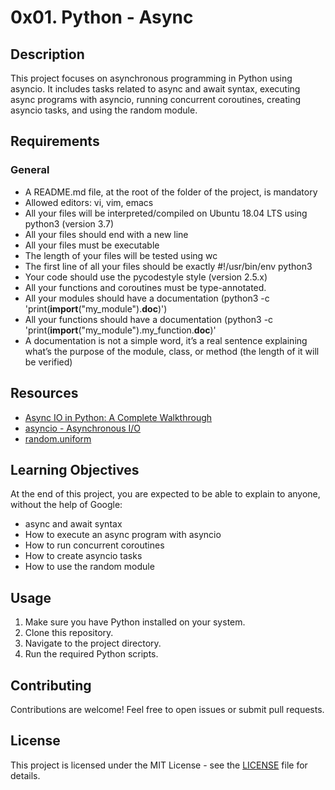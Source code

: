 # 0x01. Python - Async

## Description
This project focuses on asynchronous programming in Python using asyncio. It includes tasks related to async and await syntax, executing async programs with asyncio, running concurrent coroutines, creating asyncio tasks, and using the random module.

## Requirements
### General
- A README.md file, at the root of the folder of the project, is mandatory
- Allowed editors: vi, vim, emacs
- All your files will be interpreted/compiled on Ubuntu 18.04 LTS using python3 (version 3.7)
- All your files should end with a new line
- All your files must be executable
- The length of your files will be tested using wc
- The first line of all your files should be exactly #!/usr/bin/env python3
- Your code should use the pycodestyle style (version 2.5.x)
- All your functions and coroutines must be type-annotated.
- All your modules should have a documentation (python3 -c 'print(__import__("my_module").__doc__)')
- All your functions should have a documentation (python3 -c 'print(__import__("my_module").my_function.__doc__)'
- A documentation is not a simple word, it’s a real sentence explaining what’s the purpose of the module, class, or method (the length of it will be verified)

## Resources
- [Async IO in Python: A Complete Walkthrough](https://rltoken/zYkXScziW1D5rNdNEvObjQ)
- [asyncio - Asynchronous I/O](https://rltoken/aZUO4GiWHbPIrVBIwptFAw)
- [random.uniform](https://rltoken/72mVf1s8rx2ih_U2WjBmaA)

## Learning Objectives
At the end of this project, you are expected to be able to explain to anyone, without the help of Google:

- async and await syntax
- How to execute an async program with asyncio
- How to run concurrent coroutines
- How to create asyncio tasks
- How to use the random module

## Usage
1. Make sure you have Python installed on your system.
2. Clone this repository.
3. Navigate to the project directory.
4. Run the required Python scripts.

## Contributing
Contributions are welcome! Feel free to open issues or submit pull requests.

## License
This project is licensed under the MIT License - see the [LICENSE](LICENSE) file for details.

